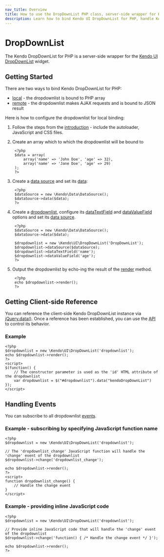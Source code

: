 ```yaml
---
nav_title: Overview
title: How to use the DropDownList PHP class, server-side wrapper for Kendo UI DropDownList widget
description: Learn how to bind Kendo UI DropDownList for PHP, handle Kendo UI DropDownList Events, access an existing dropdownlist.
---
```


# DropDownList

The Kendo DropDownList for PHP is a server-side wrapper for the [Kendo UI DropDownList](/api/web/dropdownlist) widget.

## Getting Started

There are two ways to bind Kendo DropDownList for PHP:

* [local](/getting-started/using-kendo-with/php/widgets/dropdownlist/local-binding) - the dropdownlist is bound to PHP array
* [remote](/getting-started/using-kendo-with/php/widgets/dropdownlist/remote-binding) - the dropdownlist makes AJAX requests and is bound to JSON result

Here is how to configure the dropdownlist for local binding:

1. Follow the steps from the [introduction](/getting-started/using-kendo-with/php/introduction) - include the autoloader, JavaScript and CSS files.
2. Create an array which to which the dropdownlist will be bound to

        <?php
        $data = array(
            array('name' => 'John Doe', 'age' => 32),
            array('name' => 'Jane Doe', 'age' => 29)
        );
        ?>
3. Create a [data source](/api/wrappers/php/Kendo/Data/DataSource) and set its [data](/api/wrappers/php/Kendo/Data/DataSource#data):

        <?php
        $dataSource = new \Kendo\Data\DataSource();
        $dataSource->data($data);
        ?>
4. Create a [dropdownlist](/api/wrappers/php/Kendo/UI/DropDownList), configure its [dataTextField](/api/wrappers/php/Kendo/UI/DropDownList#datatextfield) and
[dataValueField](/api/wrappers/php/Kendo/UI/DropDownList#datavaluefield) options and set its [data source](/api/wrappers/php/Kendo/UI/DropDownList#datasource).

        <?php
        $dataSource = new \Kendo\Data\DataSource();
        $dataSource->data($data);

        $dropdownlist = new \Kendo\UI\DropDownList('DropDownList');
        $dropdownlist->dataSource($dataSource);
        $dropdownlist->dataTextField('name');
        $dropdownlist->dataValueField('age');
        ?>
5. Output the dropdownlist by echo-ing the result of the [render](/api/wrappers/php/Kendo/UI/Widget#render) method.

        <?php
        echo $dropdownlist->render();
        ?>

## Getting Client-side Reference

You can reference the client-side Kendo DropDownList instance via [jQuery.data()](http://api.jquery.com/jQuery.data/).
Once a reference has been established, you can use the [API](/api/web/dropdownlist#methods) to control its behavior.


### Example

    <?php
    $dropdownlist = new \Kendo\UI\DropDownList('dropdownlist');
    echo $dropdownlist->render();
    ?>
    <script>
    $(function() {
        // The constructor parameter is used as the 'id' HTML attribute of the dropdownlist
        var dropdownlist = $("#dropdownlist").data("kendoDropDownList")
    });
    </script>

## Handling Events

You can subscribe to all dropdownlist [events](/api/web/dropdownlist#events).

### Example - subscribing by specifying JavaScript function name

    <?php
    $dropdownlist = new \Kendo\UI\DropDownList('dropdownlist');

    // The 'dropdownlist_change' JavaScript function will handle the 'change' event of the dropdownlist
    $dropdownlist->change('dropdownlist_change');

    echo $dropdownlist->render();
    ?>
    <script>
    function dropdownlist_change() {
        // Handle the change event
    }
    </script>

### Example - providing inline JavaScript code

    <?php
    $dropdownlist = new \Kendo\UI\DropDownList('dropdownlist');

    // Provide inline JavaScript code that will handle the 'change' event of the dropdownlist
    $dropdownlist->change('function() { /* Handle the change event */ }');

    echo $dropdownlist->render();
    ?>
